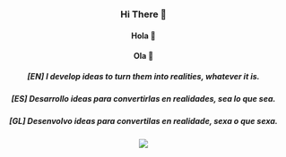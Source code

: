 ### <p align = "center">Hi There 👋</p>
#### <p align = "center">Hola 👋</p>
#### <p align = "center">Ola 👋</p>


##### <p align = "center">[EN] I develop ideas to turn them into realities, whatever it is.</p>
##### <p align = "center">[ES] Desarrollo ideas para convertirlas en realidades, sea lo que sea.</p>
##### <p align = "center">[GL] Desenvolvo ideas para convertilas en realidade, sexa o que sexa.</p>


<p align = "center"><img src = "https://github-widgetbox.vercel.app/api/profile?username=abrahampo1&data=followers,repositories,stars,commits"></p>
